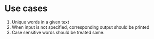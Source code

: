 # Use cases

1. Unique words in a given text
2. When input is not specified, corresponding output should be printed
3. Case sensitive words should be treated same.


